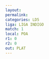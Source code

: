 ```yaml
---
layout: 
permalink: 
categories: LD5
liga: LIGA INDIGO
match: 1
local: POA
r1: 0
r2: 0
out: PLAT
---
```

